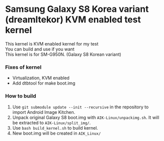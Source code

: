Samsung Galaxy S8 Korea variant (dreamltekor) KVM enabled test kernel
===========
This kernel is KVM enabled kernel for my test<br/>
You can build and use if you want<br/>
This kernel is for SM-G950N. (Galaxy S8 Korean variant)

### Fixes of kernel
* Virtualization, KVM enabled
* Add dtbtool for make boot.img

### How to build
1. Use `git submodule update --init --recursive` in the repository to import Android Image Kitchen.
2. Unpack original Galaxy S8 boot.img with `AIK-Linux/unpackimg.sh`. It will be extracted to `AIK-Linux/split_img/`.
3. Use `bash build_kernel.sh` to build kernel.
4. New boot.img will be created in `AIK_Linux/`

